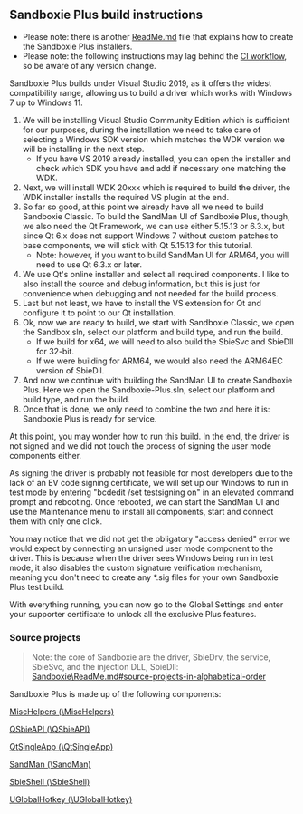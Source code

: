 ## Sandboxie Plus build instructions

- Please note: there is another [ReadMe.md](../Installer/ReadMe.md) file that explains how to create the Sandboxie Plus installers.
- Please note: the following instructions may lag behind the [CI workflow](../.github/workflows/main.yml), so be aware of any version change.

Sandboxie Plus builds under Visual Studio 2019, as it offers the widest compatibility range, allowing us to build a driver which works with Windows 7 up to Windows 11.

1) We will be installing Visual Studio Community Edition which is sufficient for our purposes, during the installation we need to take care of selecting a Windows SDK version which matches the WDK version we will be installing in the next step.
	- If you have VS 2019 already installed, you can open the installer and check which SDK you have and add if necessary one matching the WDK.
2) Next, we will install WDK 20xxx which is required to build the driver, the WDK installer installs the required VS plugin at the end.
3) So far so good, at this point we already have all we need to build Sandboxie Classic. To build the SandMan UI of Sandboxie Plus, though, we also need the Qt Framework, we can use either 5.15.13 or 6.3.x, but since Qt 6.x does not support Windows 7 without custom patches to base components, we will stick with Qt 5.15.13 for this tutorial.
	- Note: however, if you want to build SandMan UI for ARM64, you will need to use Qt 6.3.x or later.
4) We use Qt's online installer and select all required components. I like to also install the source and debug information, but this is just for convenience when debugging and not needed for the build process.
5) Last but not least, we have to install the VS extension for Qt and configure it to point to our Qt installation.
6) Ok, now we are ready to build, we start with Sandboxie Classic, we open the Sandbox.sln, select our platform and build type, and run the build.
	- If we build for x64, we will need to also build the SbieSvc and SbieDll for 32-bit.
	- If we were building for ARM64, we would also need the ARM64EC version of SbieDll.
7) And now we continue with building the SandMan UI to create Sandboxie Plus. Here we open the Sandboxie-Plus.sln, select our platform and build type, and run the build.
8) Once that is done, we only need to combine the two and here it is: Sandboxie Plus is ready for service.

At this point, you may wonder how to run this build. In the end, the driver is not signed and we did not touch the process of signing the user mode components either.

As signing the driver is probably not feasible for most developers due to the lack of an EV code signing certificate, we will set up our Windows to run in test mode by entering "bcdedit /set testsigning on" in an elevated command prompt and rebooting. Once rebooted, we can start the SandMan UI and use the Maintenance menu to install all components, start and connect them with only one click.

You may notice that we did not get the obligatory "access denied" error we would expect by connecting an unsigned user mode component to the driver. This is because when the driver sees Windows being run in test mode, it also disables the custom signature verification mechanism, meaning you don't need to create any *.sig files for your own Sandboxie Plus test build.

With everything running, you can now go to the Global Settings and enter your supporter certificate to unlock all the exclusive Plus features.

### Source projects

> Note: the core of Sandboxie are the driver, SbieDrv, the service, SbieSvc, and the injection DLL, SbieDll:
[Sandboxie\ReadMe.md#source-projects-in-alphabetical-order](../Sandboxie/ReadMe.md#source-projects-in-alphabetical-order)

Sandboxie Plus is made up of the following components:

[MiscHelpers (\MiscHelpers)](./MiscHelpers)

[QSbieAPI (\QSbieAPI)](./QSbieAPI)

[QtSingleApp (\QtSingleApp)](./QtSingleApp)

[SandMan (\SandMan)](./SandMan)

[SbieShell (\SbieShell)](./SbieShell)

[UGlobalHotkey (\UGlobalHotkey)](./UGlobalHotkey)
